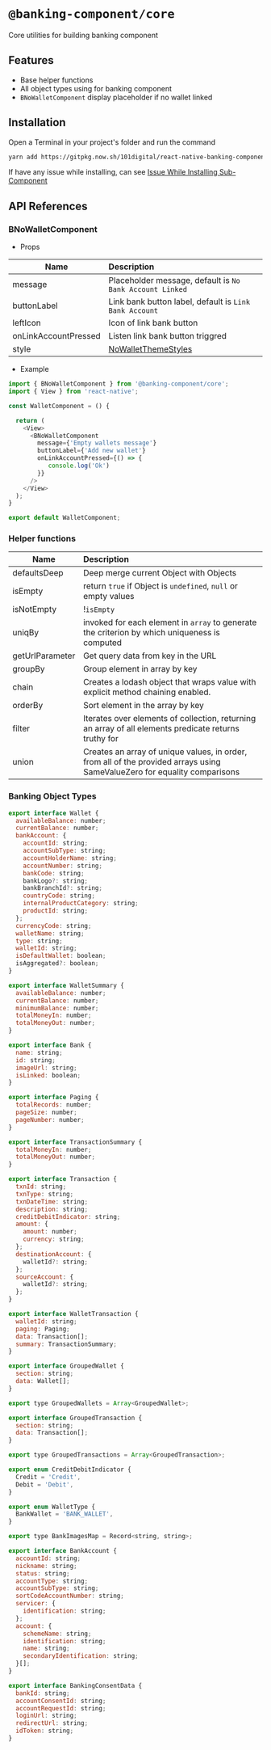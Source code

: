 # `@banking-component/core`

Core utilities for building banking component

## Features

- Base helper functions
- All object types using for banking component
- `BNoWalletComponent` display placeholder if no wallet linked

## Installation

Open a Terminal in your project's folder and run the command

```sh
yarn add https://gitpkg.now.sh/101digital/react-native-banking-components/packages/core
```

If have any issue while installing, can see [Issue While Installing Sub-Component](../README.md)

## API References

### BNoWalletComponent

- Props

| Name                 | Description                                              |
| -------------------- | :------------------------------------------------------- |
| message              | Placeholder message, default is `No Bank Account Linked` |
| buttonLabel          | Link bank button label, default is `Link Bank Account`   |
| leftIcon             | Icon of link bank button                                 |
| onLinkAccountPressed | Listen link bank button triggred                         |
| style                | [NoWalletThemeStyles](./src/no-wallet/index.tsx)         |

- Example

```javascript
import { BNoWalletComponent } from '@banking-component/core';
import { View } from 'react-native';

const WalletComponent = () {

  return (
    <View>
      <BNoWalletComponent
        message={'Empty wallets message'}
        buttonLabel={'Add new wallet'}
        onLinkAccountPressed={() => {
           console.log('Ok')
        }}
      />
    </View>
  );
}

export default WalletComponent;
```

### Helper functions

| Name            | Description                                                                                                               |
| --------------- | :------------------------------------------------------------------------------------------------------------------------ |
| defaultsDeep    | Deep merge current Object with Objects                                                                                    |
| isEmpty         | return `true` if Object is `undefined`, `null` or empty values                                                            |
| isNotEmpty      | !`isEmpty`                                                                                                                |
| uniqBy          | invoked for each element in `array` to generate the criterion by which uniqueness is computed                             |
| getUrlParameter | Get query data from key in the URL                                                                                        |
| groupBy         | Group element in array by key                                                                                             |
| chain           | Creates a lodash object that wraps value with explicit method chaining enabled.                                           |
| orderBy         | Sort element in the array by key                                                                                          |
| filter          | Iterates over elements of collection, returning an array of all elements predicate returns truthy for                     |
| union           | Creates an array of unique values, in order, from all of the provided arrays using SameValueZero for equality comparisons |

### Banking Object Types

```javascript
export interface Wallet {
  availableBalance: number;
  currentBalance: number;
  bankAccount: {
    accountId: string;
    accountSubType: string;
    accountHolderName: string;
    accountNumber: string;
    bankCode: string;
    bankLogo?: string;
    bankBranchId?: string;
    countryCode: string;
    internalProductCategory: string;
    productId: string;
  };
  currencyCode: string;
  walletName: string;
  type: string;
  walletId: string;
  isDefaultWallet: boolean;
  isAggregated?: boolean;
}

export interface WalletSummary {
  availableBalance: number;
  currentBalance: number;
  minimumBalance: number;
  totalMoneyIn: number;
  totalMoneyOut: number;
}

export interface Bank {
  name: string;
  id: string;
  imageUrl: string;
  isLinked: boolean;
}

export interface Paging {
  totalRecords: number;
  pageSize: number;
  pageNumber: number;
}

export interface TransactionSummary {
  totalMoneyIn: number;
  totalMoneyOut: number;
}

export interface Transaction {
  txnId: string;
  txnType: string;
  txnDateTime: string;
  description: string;
  creditDebitIndicator: string;
  amount: {
    amount: number;
    currency: string;
  };
  destinationAccount: {
    walletId?: string;
  };
  sourceAccount: {
    walletId?: string;
  };
}

export interface WalletTransaction {
  walletId: string;
  paging: Paging;
  data: Transaction[];
  summary: TransactionSummary;
}

export interface GroupedWallet {
  section: string;
  data: Wallet[];
}

export type GroupedWallets = Array<GroupedWallet>;

export interface GroupedTransaction {
  section: string;
  data: Transaction[];
}

export type GroupedTransactions = Array<GroupedTransaction>;

export enum CreditDebitIndicator {
  Credit = 'Credit',
  Debit = 'Debit',
}

export enum WalletType {
  BankWallet = 'BANK_WALLET',
}

export type BankImagesMap = Record<string, string>;

export interface BankAccount {
  accountId: string;
  nickname: string;
  status: string;
  accountType: string;
  accountSubType: string;
  sortCodeAccountNumber: string;
  servicer: {
    identification: string;
  };
  account: {
    schemeName: string;
    identification: string;
    name: string;
    secondaryIdentification: string;
  }[];
}

export interface BankingConsentData {
  bankId: string;
  accountConsentId: string;
  accountRequestId: string;
  loginUrl: string;
  redirectUrl: string;
  idToken: string;
}
```
